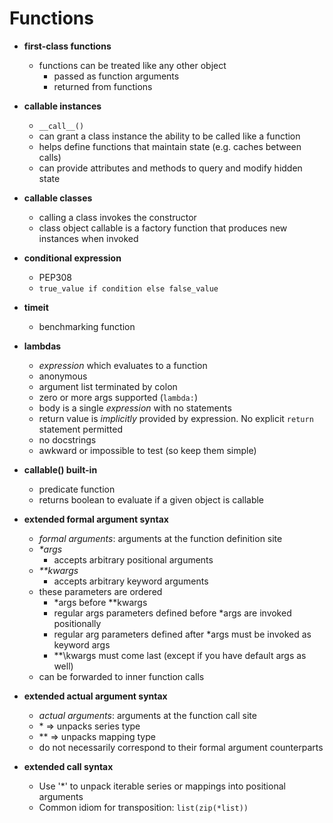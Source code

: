 Functions
=========

- **first-class functions**
  - functions can be treated like any other object
    - passed as function arguments
    - returned from functions

- **callable instances**
  - `__call__()`
  - can grant a class instance the ability to be called like a function
  - helps define functions that maintain state (e.g. caches between calls)
  - can provide attributes and methods to query and modify hidden state

- **callable classes**
  - calling a class invokes the constructor
  - class object callable is a factory function that produces new instances when invoked

- **conditional expression**
  - PEP308
  - `true_value if condition else false_value`

- **timeit**
  - benchmarking function

- **lambdas**
  - _expression_ which evaluates to a function
  - anonymous
  - argument list terminated by colon
  - zero or more args supported (`lambda:`)
  - body is a single _expression_ with no statements
  - return value is _implicitly_ provided by expression. No explicit `return` statement permitted
  - no docstrings
  - awkward or impossible to test (so keep them simple)

- **callable() built-in**
  - predicate function
  - returns boolean to evaluate if a given object is callable

- **extended formal argument syntax**
  - _formal arguments_: arguments at the function definition site
  - _\*args_
    - accepts arbitrary positional arguments
  - _\*\*kwargs_
    - accepts arbitrary keyword arguments
  - these parameters are ordered
    - \*args before \*\*kwargs
    - regular args parameters defined before \*args are invoked positionally
    - regular arg parameters defined after \*args must be invoked as keyword args
    - \*\*\kwargs must come last (except if you have default args as well)
  - can be forwarded to inner function calls

- **extended actual argument syntax**
  - _actual arguments_: arguments at the function call site
  - \* => unpacks series type
  - \*\* => unpacks mapping type
  - do not necessarily correspond to their formal argument counterparts

- **extended call syntax**
  - Use '\*' to unpack iterable series or mappings into positional arguments
  - Common idiom for transposition: `list(zip(*list))`
